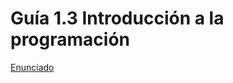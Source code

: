 # Guía 1.3 Introducción a la programación

[Enunciado](https://docs.google.com/document/d/15Z-QFRF-l2ur_e_yL9AaeP1pEypPzM6x/preview)
